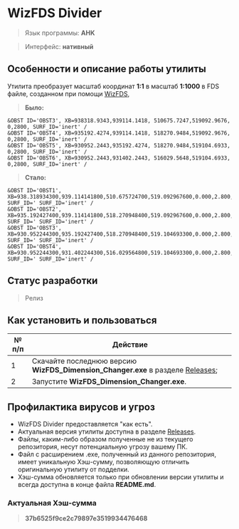 # WizFDS Divider

> Язык программы: **AHK**

> Интерфейс: **нативный**

## Особенности и описание работы утилиты
Утилита преобразует масштаб координат **1:1** в масштаб **1:1000** в FDS файле, созданном при помощи [WizFDS](https://wizfds.com/),

> **Было:**
```FDS
&OBST ID='OBST3', XB=938318.9343,939114.1418, 510675.7247,519092.9676, 0,2800, SURF_ID='inert' /
&OBST ID='OBST4', XB=935192.4274,939114.1418, 518270.9484,519092.9676, 0,2800, SURF_ID='inert' /
&OBST ID='OBST5', XB=930952.2443,935192.4274, 518270.9484,519104.6933, 0,2800, SURF_ID='inert' /
&OBST ID='OBST6', XB=930952.2443,931402.2443, 516029.5648,519104.6933, 0,2800, SURF_ID='inert' /
```
> **Стало:**
```FDS
&OBST ID='OBST1', XB=938.318934300,939.114141800,510.675724700,519.092967600,0.000,2.800, SURF_ID=' SURF_ID='inert' /
&OBST ID='OBST2', XB=935.192427400,939.114141800,518.270948400,519.092967600,0.000,2.800, SURF_ID=' SURF_ID='inert' /
&OBST ID='OBST3', XB=930.952244300,935.192427400,518.270948400,519.104693300,0.000,2.800, SURF_ID=' SURF_ID='inert' /
&OBST ID='OBST4', XB=930.952244300,931.402244300,516.029564800,519.104693300,0.000,2.800, SURF_ID=' SURF_ID='inert' /
```

## Статус разработки
> Релиз

## Как установить и пользоваться
|	№ п/п	|	Действие	|
|---------|---------|
|	1	|	Скачайте последнюю версию **WizFDS_Dimension_Changer.exe** в разделе [Releases](https://github.com/firegoaway/WizFDS_Dimension_Changer/releases);	|
|	2	|	Запустите **WizFDS_Dimension_Changer.exe**.	|

## Профилактика вирусов и угроз
- WizFDS Divider предоставляется "как есть".
- Актуальная версия утилиты доступна в разделе [Releases](https://github.com/firegoaway/Pomenat_plus_3/releases).
- Файлы, каким-либо образом полученные не из текущего репозитория, несут потенциальную угрозу вашему ПК.
- Файл с расширением .exe, полученный из данного репозитория, имеет уникальную Хэш-сумму, позволяющую отличить оригинальную утилиту от подделки. 
- Хэш-сумма обновляется только при обновлении версии утилиты и всегда доступна в конце файла **README.md**.

### Актуальная Хэш-сумма
> **37b6525f9ce2c79897e3519934476468**